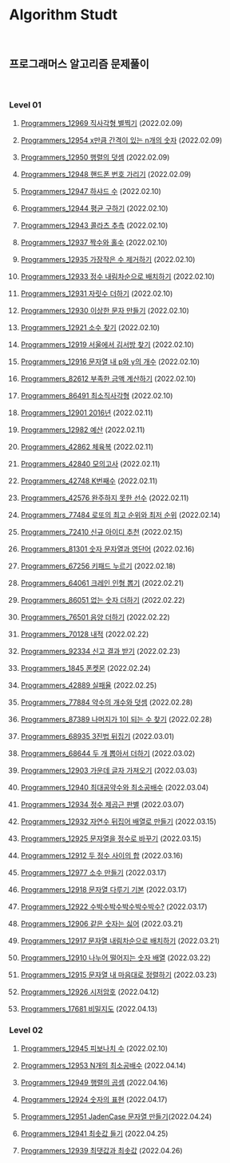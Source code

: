 # Algorithm Studt

<br/>

## 프로그래머스 알고리즘 문제풀이

<br/>

### Level 01

1. [Programmers_12969 직사각형 별찍기](https://programmers.co.kr/learn/courses/30/lessons/12969) (2022.02.09)

2. [Programmers_12954 x만큼 간격이 있는 n개의 숫자](https://programmers.co.kr/learn/courses/30/lessons/12954) (2022.02.09)

3. [Programmers_12950 행렬의 덧셈](https://programmers.co.kr/learn/courses/30/lessons/12950) (2022.02.09)

4. [Programmers_12948 핸드폰 번호 가리기](https://programmers.co.kr/learn/courses/30/lessons/12948) (2022.02.09)

5. [Programmers_12947 하샤드 수](https://programmers.co.kr/learn/courses/30/lessons/12947) (2022.02.10)

6. [Programmers_12944 평균 구하기](https://programmers.co.kr/learn/courses/30/lessons/12944) (2022.02.10)

7. [Programmers_12943 콜라츠 추측](https://programmers.co.kr/learn/courses/30/lessons/12943) (2022.02.10)

8. [Programmers_12937 짝수와 홀수](https://programmers.co.kr/learn/courses/30/lessons/12937) (2022.02.10)

9. [Programmers_12935 가장작은 수 제거하기](https://programmers.co.kr/learn/courses/30/lessons/12935) (2022.02.10)

10. [Programmers_12933 정수 내림차순으로 배치하기](https://programmers.co.kr/learn/courses/30/lessons/12933) (2022.02.10)

11. [Programmers_12931 자릿수 더하기](https://programmers.co.kr/learn/courses/30/lessons/12931) (2022.02.10)

12. [Programmers_12930 이상한 문자 만들기](https://programmers.co.kr/learn/courses/30/lessons/12930) (2022.02.10)

13. [Programmers_12921 소수 찾기](https://programmers.co.kr/learn/courses/30/lessons/12921) (2022.02.10)

14. [Programmers_12919 서울에서 김서방 찾기](https://programmers.co.kr/learn/courses/30/lessons/12919) (2022.02.10)

15. [Programmers_12916 문자열 내 p와 y의 개수](https://programmers.co.kr/learn/courses/30/lessons/12916) (2022.02.10)

16. [Programmers_82612 부족한 금액 계산하기](https://programmers.co.kr/learn/courses/30/lessons/82612) (2022.02.10)

17. [Programmers_86491 최소직사각형](https://programmers.co.kr/learn/courses/30/lessons/86491) (2022.02.10)

18. [Programmers_12901 2016년](https://programmers.co.kr/learn/courses/30/lessons/12901) (2022.02.11)

19. [Programmers_12982 예산](https://programmers.co.kr/learn/courses/30/lessons/12982) (2022.02.11)

20. [Programmers_42862 체육복](https://programmers.co.kr/learn/courses/30/lessons/42862) (2022.02.11)

21. [Programmers_42840 모의고사](https://programmers.co.kr/learn/courses/30/lessons/42840) (2022.02.11)

22. [Programmers_42748 K번째수](https://programmers.co.kr/learn/courses/30/lessons/42748) (2022.02.11)

23. [Programmers_42576 완주하지 못한 선수](https://programmers.co.kr/learn/courses/30/lessons/42576) (2022.02.11)

24. [Programmers_77484 로또의 최고 순위와 최저 순위](https://programmers.co.kr/learn/courses/30/lessons/77484) (2022.02.14)

25. [Programmers_72410 신규 아이디 추천](https://programmers.co.kr/learn/courses/30/lessons/72410) (2022.02.15)

26. [Programmers_81301 숫자 문자열과 영단어](https://programmers.co.kr/learn/courses/30/lessons/81301) (2022.02.16)

27. [Programmers_67256 키패드 누르기](https://programmers.co.kr/learn/courses/30/lessons/67256) (2022.02.18)

28. [Programmers_64061 크레인 인형 뽑기](https://programmers.co.kr/learn/courses/30/lessons/64061) (2022.02.21)

29. [Programmers_86051 없는 숫자 더하기](https://programmers.co.kr/learn/courses/30/lessons/86051) (2022.02.22)

30. [Programmers_76501 음양 더하기](https://programmers.co.kr/learn/courses/30/lessons/76501) (2022.02.22)

31. [Programmers_70128 내적](https://programmers.co.kr/learn/courses/30/lessons/70128) (2022.02.22)

32. [Programmers_92334 신고 결과 받기](https://programmers.co.kr/learn/courses/30/lessons/92334) (2022.02.23)

33. [Programmers_1845 폰켓몬](https://programmers.co.kr/learn/courses/30/lessons/1845) (2022.02.24)

34. [Programmers_42889 실패율](https://programmers.co.kr/learn/courses/30/lessons/42889) (2022.02.25)

35. [Programmers_77884 약수의 개수와 덧셈](https://programmers.co.kr/learn/courses/30/lessons/77884?language=java) (2022.02.28)

36. [Programmers_87389 나머지가 1이 되는 수 찾기](https://programmers.co.kr/learn/courses/30/lessons/87389) (2022.02.28)

37. [Programmers_68935 3진법 뒤집기](https://programmers.co.kr/learn/courses/30/lessons/68935) (2022.03.01)

38. [Programmers_68644 두 개 뽑아서 더하기](https://programmers.co.kr/learn/courses/30/lessons/68644) (2022.03.02)

39. [Programmers_12903 가운데 글자 가져오기](https://programmers.co.kr/learn/courses/30/lessons/12903) (2022.03.03)

40. [Programmers_12940 최대공약수와 최소공배수](https://programmers.co.kr/learn/courses/30/lessons/12940) (2022.03.04)

41. [Programmers_12934 정수 제곱근 판별](https://programmers.co.kr/learn/courses/30/lessons/12934) (2022.03.07)

42. [Programmers_12932 자연수 뒤집어 배열로 만들기](https://programmers.co.kr/learn/courses/30/lessons/12932) (2022.03.15)

43. [Programmers_12925 문자열을 정수로 바꾸기](https://programmers.co.kr/learn/courses/30/lessons/12925) (2022.03.15)

44. [Programmers_12912 두 정수 사이의 합](https://programmers.co.kr/learn/courses/30/lessons/12912) (2022.03.16)

45. [Programmers_12977 소수 만들기](https://programmers.co.kr/learn/courses/30/lessons/12977) (2022.03.17)

46. [Programmers_12918 문자열 다루기 기본](https://programmers.co.kr/learn/courses/30/lessons/12918) (2022.03.17)

47. [Programmers_12922 수박수박수박수박수박수?](https://programmers.co.kr/learn/courses/30/lessons/12922) (2022.03.17)

48. [Programmers_12906 같은 숫자는 싫어](https://programmers.co.kr/learn/courses/30/lessons/12906?language=java) (2022.03.21)

49. [Programmers_12917 문자열 내림차순으로 배치하기](https://programmers.co.kr/learn/courses/30/lessons/12917) (2022.03.21)

50. [Programmers_12910 나누어 떨어지는 숫자 배열](https://programmers.co.kr/learn/courses/30/lessons/12910) (2022.03.22)

51. [Programmers_12915 문자열 내 마음대로 정렬하기](https://programmers.co.kr/learn/courses/30/lessons/12915) (2022.03.23)

52. [Programmers_12926 시저암호](https://programmers.co.kr/learn/courses/30/lessons/12926) (2022.04.12)

53. [Programmers_17681 비밀지도](https://programmers.co.kr/learn/courses/30/lessons/17681?language=java) (2022.04.13)

### Level 02

1. [Programmers_12945 피보나치 수](https://programmers.co.kr/learn/courses/30/lessons/12945) (2022.02.10)

2. [Programmers_12953 N개의 최소공배수](https://programmers.co.kr/learn/courses/30/lessons/12953) (2022.04.14)

3. [Programmers_12949 행렬의 곱셈](https://programmers.co.kr/learn/courses/30/lessons/12949) (2022.04.16)

4. [Programmers_12924 숫자의 표현](https://programmers.co.kr/learn/courses/30/lessons/12924) (2022.04.17)

5. [Programmers_12951 JadenCase 문자열 만들기](https://programmers.co.kr/learn/courses/30/lessons/12951?language=java)(2022.04.24)

6. [Programmers_12941 최솟값 들기](https://programmers.co.kr/learn/courses/30/lessons/12941) (2022.04.25)

7. [Programmers_12939 최댓값과 최솟값](https://programmers.co.kr/learn/courses/30/lessons/12939) (2022.04.26)